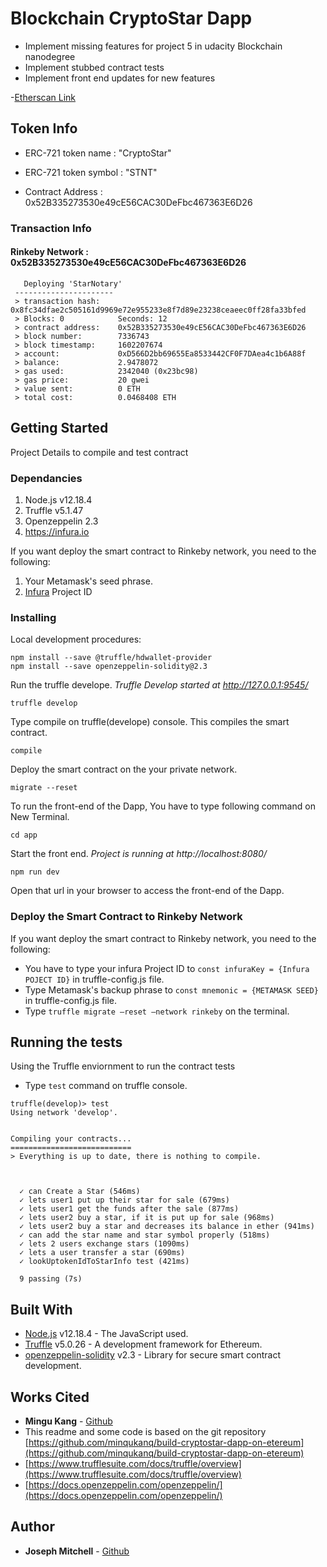 # Blockchain CryptoStar Dapp

* Implement missing features for project 5 in udacity Blockchain nanodegree
* Implement stubbed contract tests
* Implement front end updates for new features

-[Etherscan Link](https://rinkeby.etherscan.io/tx/0x8fc34dfae2c505161d9969e72e955233e8f7d89e23238ceaeec0ff28fa33bfed)

## Token Info

* ERC-721 token name : "CryptoStar"

* ERC-721 token symbol : "STNT"

* Contract Address : 0x52B335273530e49cE56CAC30DeFbc467363E6D26

### Transaction Info 
#### Rinkeby Network : 0x52B335273530e49cE56CAC30DeFbc467363E6D26

  ```
     Deploying 'StarNotary'
   ----------------------
   > transaction hash:    0x8fc34dfae2c505161d9969e72e955233e8f7d89e23238ceaeec0ff28fa33bfed
   > Blocks: 0            Seconds: 12
   > contract address:    0x52B335273530e49cE56CAC30DeFbc467363E6D26
   > block number:        7336743
   > block timestamp:     1602207674
   > account:             0xD566D2bb69655Ea8533442CF0F7DAea4c1b6A88f
   > balance:             2.9478072
   > gas used:            2342040 (0x23bc98)
   > gas price:           20 gwei
   > value sent:          0 ETH
   > total cost:          0.0468408 ETH
  ```

  

## Getting Started

Project Details to compile and test contract

### Dependancies

1. Node.js v12.18.4
2. Truffle v5.1.47  
3. Openzeppelin 2.3
3. https://infura.io

If you want deploy the smart contract to Rinkeby network, you need to the following:

1. Your Metamask's seed phrase.
2. [Infura](https://infura.io/) Project ID

### Installing

Local development procedures:

```
npm install --save @truffle/hdwallet-provider
npm install --save openzeppelin-solidity@2.3
```

Run the truffle develope. *Truffle Develop started at http://127.0.0.1:9545/*

```
truffle develop
```

Type compile on truffle(develope) console. This compiles the smart contract.

```
compile
```

Deploy the smart contract on the your private network.

```
migrate --reset
```

To run the front-end of the Dapp, You have to type following command on New Terminal.

```
cd app
```

Start the front end.  *Project is running at http://localhost:8080/*

```
npm run dev
```

Open that url in your browser to access the front-end of the Dapp.



### Deploy the Smart Contract to Rinkeby Network

If you want deploy the smart contract to Rinkeby network, you need to the following:

* You have to type your infura Project ID to `const infuraKey = {Infura POJECT ID}` in truffle-config.js file.
* Type Metamask's backup phrase to `const mnemonic = {METAMASK SEED}` in truffle-config.js file.
* Type `truffle migrate —reset —network rinkeby` on the terminal.



## Running the tests

Using the Truffle enviornment to run the contract tests

* Type `test` command on truffle console.

```
truffle(develop)> test
Using network 'develop'.


Compiling your contracts...
===========================
> Everything is up to date, there is nothing to compile.



  ✓ can Create a Star (546ms)
  ✓ lets user1 put up their star for sale (679ms)
  ✓ lets user1 get the funds after the sale (877ms)
  ✓ lets user2 buy a star, if it is put up for sale (968ms)
  ✓ lets user2 buy a star and decreases its balance in ether (941ms)
  ✓ can add the star name and star symbol properly (518ms)
  ✓ lets 2 users exchange stars (1090ms)
  ✓ lets a user transfer a star (690ms)
  ✓ lookUptokenIdToStarInfo test (421ms)

  9 passing (7s)
```



## Built With

* [Node.js](https://nodejs.org/en/) v12.18.4 - The JavaScript used.
* [Truffle](https://truffleframework.com/) v5.0.26 - A development framework for Ethereum.
* [openzeppelin-solidity]() v2.3 - Library for secure smart contract development.

## Works Cited

* **Mingu Kang** - [Github](https://github.com/minqukanq)
* This readme and some code is based on the git repository [https://github.com/minqukanq/build-cryptostar-dapp-on-etereum](https://github.com/minqukanq/build-cryptostar-dapp-on-etereum)
* [https://www.trufflesuite.com/docs/truffle/overview](https://www.trufflesuite.com/docs/truffle/overview)
* [https://docs.openzeppelin.com/openzeppelin/](https://docs.openzeppelin.com/openzeppelin/)

## Author

* **Joseph Mitchell** - [Github](https://github.com/Business-Art-Technology-MAN)